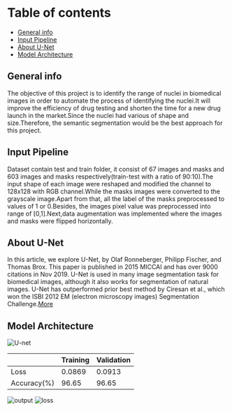 # Table of contents
* [General info](#general-info)
* [Input Pipeline](#input-pipeline)
* [About U-Net](#about-u-net)
* [Model Architecture](#model-architecture)

## General info
The objective of this project is to identify the range of nuclei in biomedical images in order to automate the process of identifying the nuclei.It will improve the efficiency of drug testing and shorten the time for a new drug launch in the market.Since the nuclei had various of shape and size.Therefore, the semantic segmentation would be the best approach for this project.

## Input Pipeline
Dataset contain test and train folder, it consist of 67 images and masks and 603 images and masks respectively(train-test with a ratio of 90:10).The input shape of each image were reshaped and modified the channel to 128x128 with RGB channel.While the masks images were converted to the grayscale image.Apart from that, all the label of the masks preprocessed to values of 1 or 0.Besides, the images pixel value was preprocessed into range of [0,1].Next,data augmentation was implemented where the images and masks were flipped horizontally.

## About U-Net
In this article, we explore U-Net, by Olaf Ronneberger, Philipp Fischer, and Thomas Brox. This paper is published in 2015 MICCAI and has over 9000 citations in Nov 2019. U-Net is used in many image segmentation task for biomedical images, although it also works for segmentation of natural images. U-Net has outperformed prior best method by Ciresan et al., which won the ISBI 2012 EM (electron microscopy images) Segmentation Challenge.[More](https://towardsdatascience.com/biomedical-image-segmentation-u-net-a787741837fa)

## Model Architecture
![U-net](https://user-images.githubusercontent.com/73760366/184727133-a5fa22a9-b6c5-4b0b-8888-deb3de2acc36.png)


|             | Training | Validation |
| ----------- | -------- | ---------- |
| Loss        | 0.0869   | 0.0913     |
| Accuracy(%) | 96.65    | 96.65      |

![output](https://user-images.githubusercontent.com/73760366/184732243-b7be1582-e1d8-42ad-9725-de4323436197.jpg)
![loss](https://user-images.githubusercontent.com/73760366/184732255-4c248e83-606b-4f81-b374-26b9b186b444.jpg)
